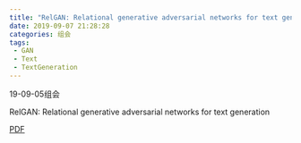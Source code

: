 ```yaml
---
title: "RelGAN: Relational generative adversarial networks for text generation"
date: 2019-09-07 21:28:28
categories: 组会
tags:
 - GAN
 - Text
 - TextGeneration
---
```


19-09-05组会

RelGAN: Relational generative adversarial networks for text generation

[PDF](https://openreview.net/pdf?id=rJedV3R5tm)
